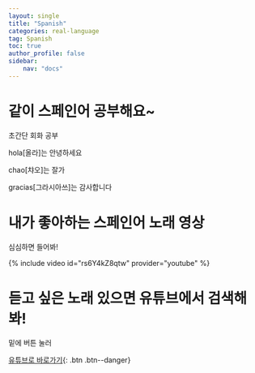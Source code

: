```yaml
---
layout: single
title: "Spanish"
categories: real-language
tag: Spanish
toc: true
author_profile: false
sidebar:
    nav: "docs"
---
```


# 같이 스페인어 공부해요~

초간단 회화 공부

hola[올라]는 안녕하세요

chao[챠오]는 잘가

gracias[그라시아쓰]는 감사합니다

# 내가 좋아하는 스페인어 노래 영상

심심하면 들어봐!

{% include video id="rs6Y4kZ8qtw" provider="youtube" %}

# 듣고 싶은 노래 있으면 유튜브에서 검색해봐!

밑에 버튼 눌러

[유튜브로 바로가기](https://youtube.com){: .btn .btn--danger}